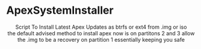 # ApexSystemInstaller
<div align="center">
Script To Install Latest Apex Updates as btrfs or ext4 from .img or iso 
<div align="center">
the default advised method to install apex now is on partitons 2 and 3 allow the .img to be a recovery on partition 1 essentially keeping you safe
